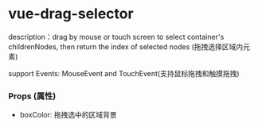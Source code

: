 # vue-drag-selector

description：drag by mouse or touch screen to select container's childrenNodes, then return the index of selected nodes (拖拽选择区域内元素)

support Events: MouseEvent and TouchEvent(支持鼠标拖拽和触摸拖拽)

### Props (属性)
* boxColor: 拖拽选中的区域背景